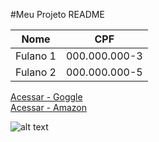 #Meu Projeto README

Nome | CPF
------------ | -------------
Fulano 1 | 000.000.000-3
Fulano 2 | 000.000.000-5

[Acessar - Goggle](https://www.google.com.br/) <br>
[Acessar - Amazon](https://www.amazon.com.br/)

![alt text](https://images.emojiterra.com/google/noto-emoji/unicode-13.1/share/1f44d.jpg)
